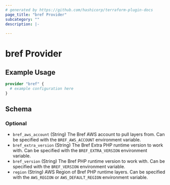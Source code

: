```yaml
---
# generated by https://github.com/hashicorp/terraform-plugin-docs
page_title: "bref Provider"
subcategory: ""
description: |-
  
---
```


# bref Provider



## Example Usage

```terraform
provider "bref" {
  # example configuration here
}
```

<!-- schema generated by tfplugindocs -->
## Schema

### Optional

- `bref_aws_account` (String) The Bref AWS account to pull layers from. Can be specified with the `BREF_AWS_ACCOUNT` environment variable.
- `bref_extra_version` (String) The Bref Extra PHP runtime version to work with. Can be specified with the `BREF_EXTRA_VERSION` environment variable.
- `bref_version` (String) The Bref PHP runtime version to work with. Can be specified with the `BREF_VERSION` environment variable.
- `region` (String) AWS Region of Bref PHP runtime layers. Can be specified with the `AWS_REGION` or `AWS_DEFAULT_REGION` environment variable.
